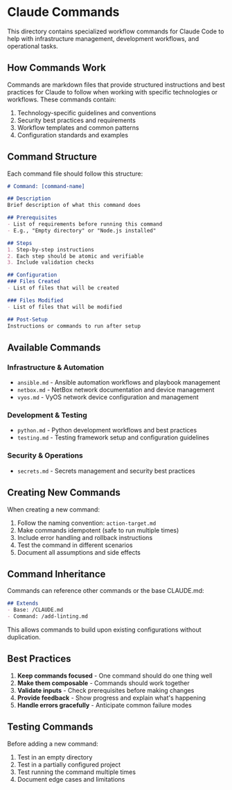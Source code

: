 # Claude Commands

This directory contains specialized workflow commands for Claude Code to help with infrastructure management, development workflows, and operational tasks.

## How Commands Work

Commands are markdown files that provide structured instructions and best practices for Claude to follow when working with specific technologies or workflows. These commands contain:

1. Technology-specific guidelines and conventions
2. Security best practices and requirements
3. Workflow templates and common patterns
4. Configuration standards and examples

## Command Structure

Each command file should follow this structure:

```markdown
# Command: [command-name]

## Description
Brief description of what this command does

## Prerequisites
- List of requirements before running this command
- E.g., "Empty directory" or "Node.js installed"

## Steps
1. Step-by-step instructions
2. Each step should be atomic and verifiable
3. Include validation checks

## Configuration
### Files Created
- List of files that will be created

### Files Modified  
- List of files that will be modified

## Post-Setup
Instructions or commands to run after setup
```

## Available Commands

### Infrastructure & Automation
- `ansible.md` - Ansible automation workflows and playbook management
- `netbox.md` - NetBox network documentation and device management
- `vyos.md` - VyOS network device configuration and management

### Development & Testing
- `python.md` - Python development workflows and best practices
- `testing.md` - Testing framework setup and configuration guidelines

### Security & Operations
- `secrets.md` - Secrets management and security best practices

## Creating New Commands

When creating a new command:

1. Follow the naming convention: `action-target.md`
2. Make commands idempotent (safe to run multiple times)
3. Include error handling and rollback instructions
4. Test the command in different scenarios
5. Document all assumptions and side effects

## Command Inheritance

Commands can reference other commands or the base CLAUDE.md:

```markdown
## Extends
- Base: /CLAUDE.md
- Command: /add-linting.md
```

This allows commands to build upon existing configurations without duplication.

## Best Practices

1. **Keep commands focused** - One command should do one thing well
2. **Make them composable** - Commands should work together
3. **Validate inputs** - Check prerequisites before making changes
4. **Provide feedback** - Show progress and explain what's happening
5. **Handle errors gracefully** - Anticipate common failure modes

## Testing Commands

Before adding a new command:

1. Test in an empty directory
2. Test in a partially configured project
3. Test running the command multiple times
4. Document edge cases and limitations